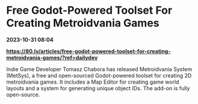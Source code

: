 # Free Godot-Powered Toolset For Creating Metroidvania Games

**2023-10-31 08:04**

**https://80.lv/articles/free-godot-powered-toolset-for-creating-metroidvania-games/?ref=dailydev**

Indie Game Developer Tomasz Chabora has released Metroidvania System (MetSys), a free and open-sourced Godot-powered toolset for creating 2D metroidvania games. It includes a Map Editor for creating game world layouts and a system for generating unique object IDs. The add-on is fully open-source.